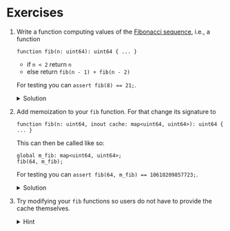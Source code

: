 # Exercises

1. Write a function computing values of the [Fibonacci
   sequence](https://en.wikipedia.org/wiki/Fibonacci_sequence), i.e., a function

   ```spicy
   function fib(n: uint64): uint64 { ... }
   ```

   - if `n < 2` return `n`
   - else return `fib(n - 1) + fib(n - 2)`

   For testing you can `assert fib(8) == 21;`.

   <details>
   <summary>Solution</summary>

   ```spicy
   function fib(n: uint64): uint64 {
       if (n < 2)
           return n;

       # This runs iff above `if` condition was false, but in this case could also be written
       # as an `else` branch.
       return fib(n - 1) + fib(n - 2);
   }
   ```

   </details>

1. Add memoization to your `fib` function. For that change its signature to

   ```spicy
   function fib(n: uint64, inout cache: map<uint64, uint64>): uint64 { ... }
   ```

   This can then be called like so:

   ```spicy
   global m_fib: map<uint64, uint64>;
   fib(64, m_fib);
   ```

   For testing you can `assert fib(64, m_fib) == 10610209857723;`.

   <details>
   <summary>Solution</summary>

   ```spicy
   function fib(n: uint64, inout cache: map<uint64, uint64>): uint64 {
       # If the value is already in the cache we do not need to compute it.
       if (n in cache)
           return cache[n];

       # Value was not in the cache. Compute its value and store it.
       local result = 0;

       if (n < 2)
           result = n;

       else
           # Here we want an `else` branch for sure. We need to pass the cache
           # down to other invocations. Since the passing happens by reference all
           # invocations share a cache.
           result = fib(n - 1, cache) + fib(n - 2, cache);

       # Persist result in cache.
       cache[n] = result;

       # Return the result.
       return result;
   }
   ```

   </details>

1. Try modifying your `fib` functions so users do not have to provide the cache
   themselves.

   <details>
   <summary>Hint</summary>

   You want to store the cache somewhere yourself and provide users with a
   wrapped function which implicitly uses your cache.

   There are two places to put the cache:

   - Construct the cache as a local variable inside the body of your wrapper
     function. With this different invocations of the wrapper function would
     not share the same cache which can be useful in certain scenarios.
   - Alternatively one could store the cache in a `global`.

   </details>
